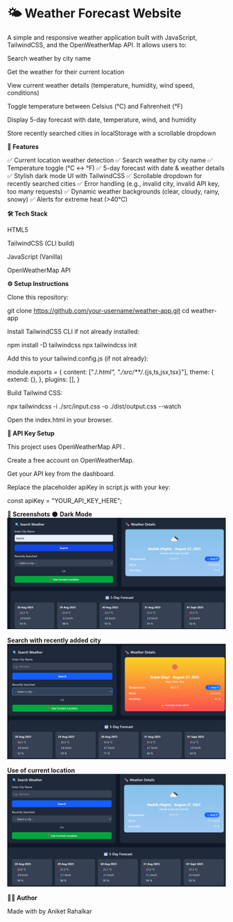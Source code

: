# **🌤️ Weather Forecast Website**

A simple and responsive weather application built with JavaScript, TailwindCSS, and the OpenWeatherMap API.
It allows users to:

Search weather by city name

Get the weather for their current location

View current weather details (temperature, humidity, wind speed, conditions)

Toggle temperature between Celsius (°C) and Fahrenheit (°F)

Display 5-day forecast with date, temperature, wind, and humidity

Store recently searched cities in localStorage with a scrollable dropdown

**🚀 Features**

✅ Current location weather detection
✅ Search weather by city name
✅ Temperature toggle (°C ↔ °F)
✅ 5-day forecast with date & weather details
✅ Stylish dark mode UI with TailwindCSS
✅ Scrollable dropdown for recently searched cities
✅ Error handling (e.g., invalid city, invalid API key, too many requests)
✅ Dynamic weather backgrounds (clear, cloudy, rainy, snowy)
✅ Alerts for extreme heat (>40°C)

**🛠️ Tech Stack**

HTML5

TailwindCSS (CLI build)

JavaScript (Vanilla)

OpenWeatherMap API

**⚙️ Setup Instructions**

Clone this repository:

git clone https://github.com/your-username/weather-app.git
cd weather-app


Install TailwindCSS CLI if not already installed:

npm install -D tailwindcss
npx tailwindcss init


Add this to your tailwind.config.js (if not already):

module.exports = {
  content: ["./*.html", "./src/**/*.{js,ts,jsx,tsx}"],
  theme: {
    extend: {},
  },
  plugins: [],
}


Build Tailwind CSS:

npx tailwindcss -i ./src/input.css -o ./dist/output.css --watch


Open the index.html in your browser.

**🔑 API Key Setup**

This project uses OpenWeatherMap API
.

Create a free account on OpenWeatherMap.

Get your API key from the dashboard.

Replace the placeholder apiKey in script.js with your key:

const apiKey = "YOUR_API_KEY_HERE";

**📸 Screenshots**
🌑 **Dark Mode**
![alt text](docs/image.png)

**Search with recently added city**
![alt text](docs/image-1.png)

**Use of current location**
![alt text](docs/image-2.png)


**👨‍💻 Author**

Made with by Aniket Rahalkar